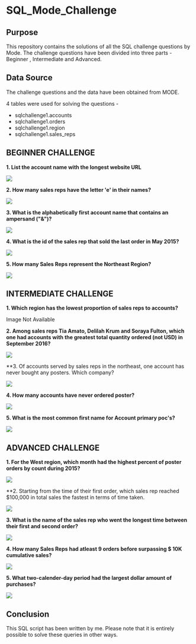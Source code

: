 # SQL_Mode_Challenge

## Purpose

This repository contains the solutions of all the SQL challenge questions by Mode. The challenge questions have been divided into three parts - Beginner , Intermediate and Advanced.

## Data Source

The challenge questions and the data have been obtained from MODE.

4 tables were used for solving the questions - 

- sqlchallenge1.accounts
- sqlchallenge1.orders
- sqlchallenge1.region
- sqlchallenge1.sales_reps

## BEGINNER CHALLENGE

**1. List the account name with the longest website URL**

![](images/beginner_1.png)

**2. How many sales reps have the letter 'e' in their names?**

![](images/beginner_2.png)

**3. What is the alphabetically first account name that contains an ampersand ("&")?**

![](images/beginner_3.png)

**4. What is the id of the sales rep that sold the last order in May 2015?**

![](images/beginner_4.png)

**5. How many Sales Reps represent the Northeast Region?**

![](images/beginner_5.png)

## INTERMEDIATE CHALLENGE

**1. Which region has the lowest proportion of sales reps to accounts?**

Image Not Available

**2. Among sales reps Tia Amato, Delilah Krum and Soraya Fulton, which one had accounts with the greatest total quantity ordered (not USD) in September 2016?**

![](images/intermediate_2.png)

**3. Of accounts served by sales reps in the northeast, one account has never bought any posters. Which company?

![](images/intermediate_3.png)

**4. How many accounts have never ordered poster?**

![](images/intermediate_4.png)

**5. What is the most common first name for Account primary poc's?**

![](images/intermediate_5.png)

## ADVANCED CHALLENGE

**1. For the West region, which month had the highest percent of poster orders by count during 2015?**

![](images/advanced_1.png)

**2. Starting from the time of their first order, which sales rep reached $100,000 in total sales the fastest in terms of time taken.

![](images/advanced_2.png)

**3. What is the name of the sales rep who went the longest time between their first and second order?**

![](images/advanced_3.png)

**4. How many Sales Reps had atleast 9 orders before surpassing $ 10K cumulative sales?**

![](images/advanced_4.png)

**5. What two-calender-day period had the largest dollar amount of purchases?**

![](images/advanced_5.png)

## Conclusion

This SQL script has been written by me. Please note that it is entirely possible to solve these queries in other ways.


